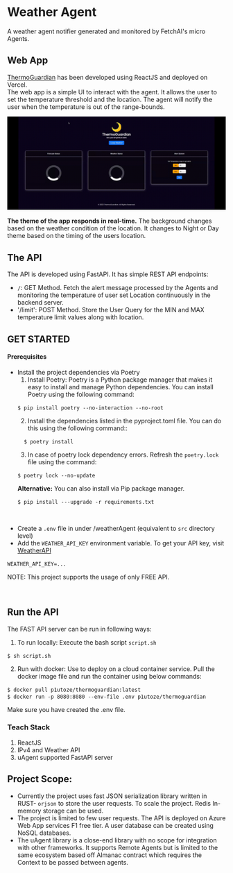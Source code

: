 # Weather Agent
A weather agent notifier generated and monitored by FetchAI's micro Agents. 


## Web App
[ThermoGuardian](https://weather-agent-client.vercel.app/) has been developed using ReactJS and deployed on Vercel.  
The web app is a simple UI to interact with the agent. It allows the user to set the temperature threshold and the 
location. The agent will notify the user when the temperature is out of the range-bounds.

![demo](assets/demo.gif)

**The theme of the app responds in real-time.** The background changes based on the weather condition of the location. 
It changes to Night or Day theme based on the timing of the users location.

## The API
The API is developed using FastAPI. It has simple REST API endpoints:
* `/`: GET Method. Fetch the alert message processed by the Agents and monitoring the temperature of user set Location continuously in the backend server.
* '/limit': POST Method. Store the User Query for the MIN and MAX temperature limit values along with location.

## GET STARTED 
#### Prerequisites
* Install the project dependencies via Poetry
  1. Install Poetry: Poetry is a Python package manager that makes it easy to install and manage Python dependencies. You can install Poetry using the following command: 
    ```
    $ pip install poetry --no-interaction --no-root
    ```
  2. Install the dependencies listed in the pyproject.toml file. You can do this using the following command::  
  ```
    $ poetry install
  ```
  3. In case of poetry lock dependency errors. Refresh the `poetry.lock` file using the command:
  ```
  $ poetry lock --no-update
  ```
  **Alternative:** You can also install via Pip package manager.
  ```
  $ pip install ---upgrade -r requirements.txt
  ```
<br>

* Create a `.env` file in under /weatherAgent (equivalent to `src` directory level)
* Add the `WEATHER_API_KEY` environment variable. To get your API key, visit [WeatherAPI](https://www.weatherapi.com/) <br>
```
WEATHER_API_KEY=...
```
  NOTE: This project supports the usage of only FREE API.

<br>

## Run the API
The FAST API server can be run in following ways:
1. To run locally: Execute the bash script `script.sh`
```
$ sh script.sh
```

2. Run with docker: Use to deploy on a cloud container service. Pull the docker image file and run the container using below commands:
```
$ docker pull p1utoze/thermoguardian:latest
$ docker run -p 8080:8080 --env-file .env p1utoze/thermoguardian
```
Make sure you have created the .env file.
 

### Teach Stack
1. ReactJS
2. IPv4 and Weather API
3. uAgent supported FastAPI server


## Project Scope:
* Currently the project uses fast JSON serialization library written in RUST- `orjson` to store the user requests. To scale the project. Redis In-memory storage can be used.
* The project is limited to few user requests. The API is deployed on Azure Web App services F1 free tier. A user database can be created using NoSQL databases.
* The uAgent library is a close-end library with no scope for integration with other frameworks. It supports Remote Agents but is limited to the same ecosystem based off Almanac contract
  which requires the Context to be passed between agents.
  
